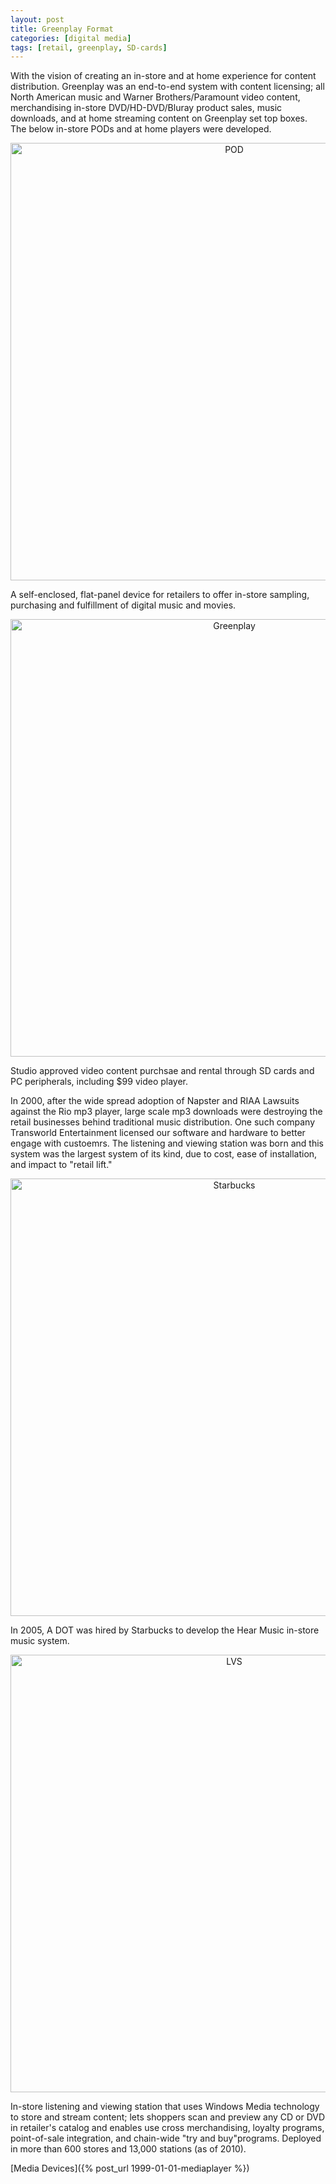 ```yaml
---
layout: post
title: Greenplay Format
categories: [digital media]
tags: [retail, greenplay, SD-cards]
---
```


With the vision of creating an in-store and at home experience for content distribution. Greenplay was an end-to-end system with content licensing; all North American music and Warner Brothers/Paramount video content, merchandising in-store DVD/HD-DVD/Bluray product sales, music downloads, and at home streaming content on Greenplay set top boxes. The below in-store PODs and at home players were developed. 

<div style="text-align: center"><img src="{{ site.baseurl }}/images/pod.png" alt="POD" style="width: 700px;"/></div>

A self-enclosed, flat-panel device for retailers to offer in-store sampling, purchasing and fulfillment of digital music and movies.

<div style="text-align: center"><img src="{{ site.baseurl }}/images/greenplay.png" alt="Greenplay" style="width: 700px;"/></div>

Studio approved video content purchsae and rental through SD cards and PC peripherals, including $99 video player. 

In 2000, after the wide spread adoption of Napster and RIAA Lawsuits against the Rio mp3 player, large scale mp3 downloads were destroying the retail businesses behind traditional music distribution.  One such company Transworld Entertainment licensed our software and hardware to better engage with custoemrs. The listening and viewing station was born and this system was the largest system of its kind, due to cost, ease of installation, and impact to "retail lift." 

<div style="text-align: center"><img src="{{ site.baseurl }}/images/starbucks.png" alt="Starbucks" style="width: 700px;"/></div>

In 2005, A DOT was hired by Starbucks to develop the Hear Music in-store music system.

<div style="text-align: center"><img src="{{ site.baseurl }}/images/lvs.png" alt="LVS" style="width: 700px;"/></div>

In-store listening and viewing station that uses Windows Media technology to store and stream content; lets shoppers scan and preview any CD or DVD in retailer's catalog and enables use cross merchandising, loyalty programs, point-of-sale integration, and chain-wide "try and buy"programs. Deployed in more than 600 stores and 13,000 stations (as of 2010).

[Media Devices]({% post_url 1999-01-01-mediaplayer %})